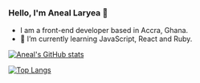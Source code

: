 ### Hello, I'm Aneal Laryea 👋
- I am a front-end developer based in Accra, Ghana. 
- 🌱 I’m currently learning JavaScript, React and Ruby.

[![Aneal's GitHub stats](https://github-readme-stats.vercel.app/api?username=aneallaryea100&show_icons=true&theme=radical)](https://github.com/aneallaryea100/github-readme-stats)

[![Top Langs](https://github-readme-stats.vercel.app/api/top-langs/?username=aneallaryea100&show_icons=true&theme=radical)](https://github.com/aneallaryea100/github-readme-stats)

<!--
**aneallaryea100/aneallaryea100** is a ✨ _special_ ✨ repository because its `README.md` (this file) appears on your GitHub profile.

Here are some ideas to get you started:

- 🔭 I’m currently working on ...
- 🌱 I’m currently learning ...
- 👯 I’m looking to collaborate on ...
- 🤔 I’m looking for help with ...
- 💬 Ask me about ...
- 📫 How to reach me: ...
- 😄 Pronouns: ...
- ⚡ Fun fact: ...
-->
